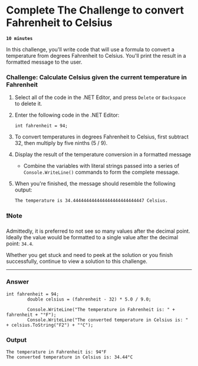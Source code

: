 # Complete The Challenge to convert Fahrenheit to Celsius

**`10 minutes`**

In this challenge, you'll write code that will use a formula to convert a temperature from degrees Fahrenheit to Celsius. You'll print the result in a formatted message to the user.

### Challenge: Calculate Celsius given the current temperature in Fahrenheit

1. Select all of the code in the .NET Editor, and press `Delete` or `Backspace` to delete it.

2. Enter the following code in the .NET Editor:

     ```
     int fahrenheit = 94;
     ```

3. To convert temperatures in degrees Fahrenheit to Celsius, first subtract 32, then multiply by five ninths (5 / 9).

4. Display the result of the temperature conversion in a formatted message

     - Combine the variables with literal strings passed into a series of `Console.WriteLine()` commands to form the complete message.

5. When you're finished, the message should resemble the following output:

     ```
     The temperature is 34.444444444444444444444444447 Celsius.
     ```

### ❗Note

Admittedly, it is preferred to not see so many values after the decimal point. Ideally the value would be formatted to a single value after the decimal point: `34.4`.

Whether you get stuck and need to peek at the solution or you finish successfully, continue to view a solution to this challenge.


<hr/>


### Answer

```
int fahrenheit = 94;
        double celsius = (fahrenheit - 32) * 5.0 / 9.0;
        
        Console.WriteLine("The temperature in Fahrenheit is: " + fahrenheit + "°F");
        Console.WriteLine("The converted temperature in Celsius is: " + celsius.ToString("F2") + "°C");
```

### Output 

```
The temperature in Fahrenheit is: 94°F
The converted temperature in Celsius is: 34.44°C
```

